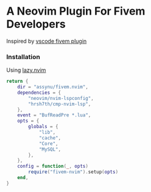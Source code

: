 # A Neovim Plugin For Fivem Developers
Inspired by [vscode fivem plugin](https://github.com/overextended/cfxlua-vscode)

### Installation

Using [lazy.nvim](https://github.com/folke/lazy.nvim)

```lua
return {
	dir = "assynu/fivem.nvim",
	dependencies = {
		"neovim/nvim-lspconfig",
		"hrsh7th/cmp-nvim-lsp",
	},
	event = "BufReadPre *.lua",
	opts = {
		globals = {
			"lib",
			"cache",
			"Core",
			"MySQL",
		},
	},
	config = function(_, opts)
		require("fivem-nvim").setup(opts)
	end,
}
```
